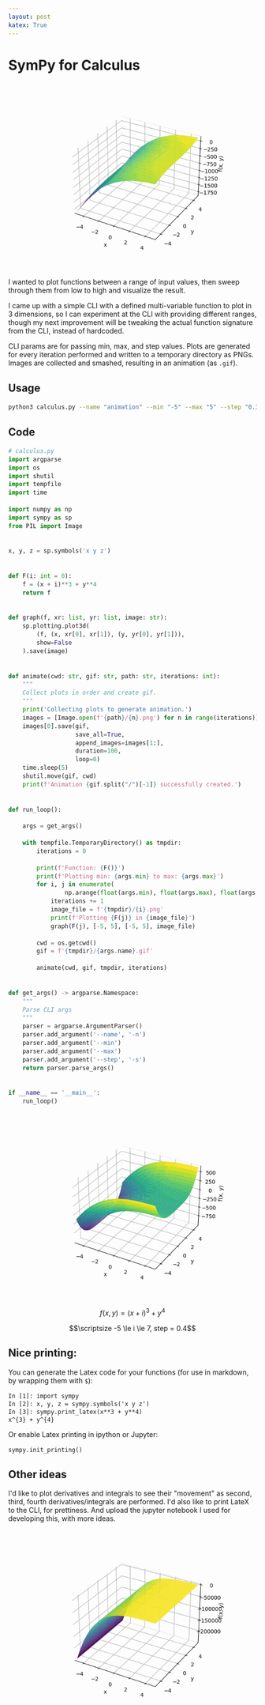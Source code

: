 ```yaml
---
layout: post
katex: True
---
```

# SymPy for Calculus

![Alt Text](animate.gif)

I wanted to plot functions between a range of input values, then sweep through them from low to high and visualize the result.

I came up with a simple CLI with a defined multi-variable function to plot in 3 dimensions, so I can experiment at the CLI with providing different ranges, though my next improvement will be tweaking the actual function signature from the CLI, instead of hardcoded.

CLI params are for passing min, max, and step values. Plots are generated for every iteration performed and written to a temporary directory as PNGs. Images are collected and smashed, resulting in an animation (as `.gif`).

## Usage

```bash
python3 calculus.py --name "animation" --min "-5" --max "5" --step "0.3"
```

## Code

```python
# calculus.py
import argparse
import os
import shutil
import tempfile
import time

import numpy as np
import sympy as sp
from PIL import Image


x, y, z = sp.symbols('x y z')


def F(i: int = 0):
    f = (x + i)**3 + y**4
    return f


def graph(f, xr: list, yr: list, image: str):
    sp.plotting.plot3d(
        (f, (x, xr[0], xr[1]), (y, yr[0], yr[1])),
        show=False
    ).save(image)


def animate(cwd: str, gif: str, path: str, iterations: int):
    """
    Collect plots in order and create gif.
    """
    print('Collecting plots to generate animation.')
    images = [Image.open(f'{path}/{n}.png') for n in range(iterations)]
    images[0].save(gif,
                   save_all=True,
                   append_images=images[1:],
                   duration=100,
                   loop=0)
    time.sleep(5)
    shutil.move(gif, cwd)
    print(f'Animation {gif.split("/")[-1]} successfully created.')


def run_loop():

    args = get_args()

    with tempfile.TemporaryDirectory() as tmpdir:
        iterations = 0

        print(f'Function: {F()}')
        print(f'Plotting min: {args.min} to max: {args.max}')
        for i, j in enumerate(
                np.arange(float(args.min), float(args.max), float(args.step))):
            iterations += 1
            image_file = f'{tmpdir}/{i}.png'
            print(f'Plotting {F(j)} in {image_file}')
            graph(F(j), [-5, 5], [-5, 5], image_file)

        cwd = os.getcwd()
        gif = f'{tmpdir}/{args.name}.gif'

        animate(cwd, gif, tmpdir, iterations)


def get_args() -> argparse.Namespace:
    """
    Parse CLI args
    """
    parser = argparse.ArgumentParser()
    parser.add_argument('--name', '-n')
    parser.add_argument('--min')
    parser.add_argument('--max')
    parser.add_argument('--step', '-s')
    return parser.parse_args()


if __name__ == '__main__':
    run_loop()

```

![Alt Text](x-3-y-4.gif)

$$f(x, y) = (x + i)^{3} + y^{4}$$

$$\scriptsize -5 \le i \le 7, step = 0.4$$


## Nice printing:

You can generate the Latex code for your functions (for use in markdown, by wrapping them with `$`):

```ipython
In [1]: import sympy
In [2]: x, y, z = sympy.symbols('x y z')
In [3]: sympy.print_latex(x**3 + y**4)
x^{3} + y^{4}
```

Or enable Latex printing in ipython or Jupyter:

```python
sympy.init_printing()
```

## Other ideas

I'd like to plot derivatives and integrals to see their "movement" as second, third, fourth derivatives/integrals are performed. I'd also like to print LateX to the CLI, for prettiness. And upload the jupyter notebook I used for developing this, with more ideas.

![Alt Text](x-5-y-4.gif)

